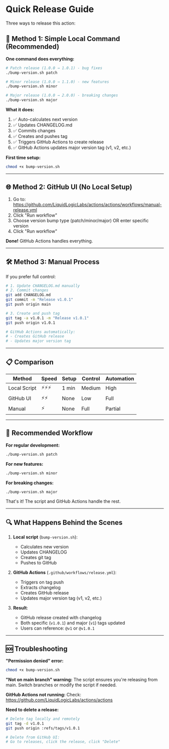 # Quick Release Guide

Three ways to release this action:

## 🚀 Method 1: Simple Local Command (Recommended)

**One command does everything:**

```bash
# Patch release (1.0.0 → 1.0.1) - bug fixes
./bump-version.sh patch

# Minor release (1.0.0 → 1.1.0) - new features
./bump-version.sh minor

# Major release (1.0.0 → 2.0.0) - breaking changes
./bump-version.sh major
```

**What it does:**
1. ✅ Auto-calculates next version
2. ✅ Updates CHANGELOG.md
3. ✅ Commits changes
4. ✅ Creates and pushes tag
5. ✅ Triggers GitHub Actions to create release
6. ✅ GitHub Actions updates major version tag (v1, v2, etc.)

**First time setup:**
```bash
chmod +x bump-version.sh
```

---

## 🌐 Method 2: GitHub UI (No Local Setup)

1. Go to: https://github.com/LiquidLogicLabs/actions/actions/workflows/manual-release.yml
2. Click "Run workflow"
3. Choose version bump type (patch/minor/major) OR enter specific version
4. Click "Run workflow"

**Done!** GitHub Actions handles everything.

---

## 🛠️ Method 3: Manual Process

If you prefer full control:

```bash
# 1. Update CHANGELOG.md manually
# 2. Commit changes
git add CHANGELOG.md
git commit -m "Release v1.0.1"
git push origin main

# 3. Create and push tag
git tag -a v1.0.1 -m "Release v1.0.1"
git push origin v1.0.1

# GitHub Actions automatically:
# - Creates GitHub release
# - Updates major version tag
```

---

## 📋 Comparison

| Method | Speed | Setup | Control | Automation |
|--------|-------|-------|---------|------------|
| Local Script | ⚡⚡⚡ | 1 min | Medium | High |
| GitHub UI | ⚡⚡ | None | Low | Full |
| Manual | ⚡ | None | Full | Partial |

---

## 🎯 Recommended Workflow

**For regular development:**
```bash
./bump-version.sh patch
```

**For new features:**
```bash
./bump-version.sh minor
```

**For breaking changes:**
```bash
./bump-version.sh major
```

That's it! The script and GitHub Actions handle the rest.

---

## 🔍 What Happens Behind the Scenes

1. **Local script** (`bump-version.sh`):
   - Calculates new version
   - Updates CHANGELOG
   - Creates git tag
   - Pushes to GitHub

2. **GitHub Actions** (`.github/workflows/release.yml`):
   - Triggers on tag push
   - Extracts changelog
   - Creates GitHub release
   - Updates major version tag (v1, v2, etc.)

3. **Result**:
   - GitHub release created with changelog
   - Both specific (`v1.0.1`) and major (`v1`) tags updated
   - Users can reference: `@v1` or `@v1.0.1`

---

## 🆘 Troubleshooting

**"Permission denied" error:**
```bash
chmod +x bump-version.sh
```

**"Not on main branch" warning:**
The script ensures you're releasing from main. Switch branches or modify the script if needed.

**GitHub Actions not running:**
Check: https://github.com/LiquidLogicLabs/actions/actions

**Need to delete a release:**
```bash
# Delete tag locally and remotely
git tag -d v1.0.1
git push origin :refs/tags/v1.0.1

# Delete from GitHub UI:
# Go to releases, click the release, click "Delete"
```

